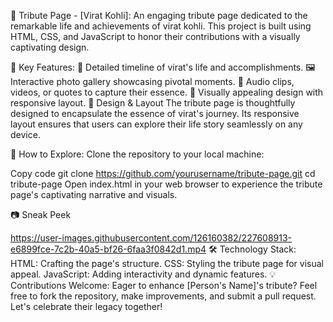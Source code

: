 🌟 Tribute Page - [Virat Kohli]:
An engaging tribute page dedicated to the remarkable life and achievements of virat kohli. This project is built using HTML, CSS, and JavaScript to honor their contributions with a visually captivating design.

🎉 Key Features:
📜 Detailed timeline of virat's life and accomplishments.
🖼️ Interactive photo gallery showcasing pivotal moments.
🎵 Audio clips, videos, or quotes to capture their essence.
🌈 Visually appealing design with responsive layout.
🎨 Design & Layout
The tribute page is thoughtfully designed to encapsulate the essence of virat's journey. Its responsive layout ensures that users can explore their life story seamlessly on any device.

📖 How to Explore:
Clone the repository to your local machine:


Copy code
git clone https://github.com/yourusername/tribute-page.git
cd tribute-page
Open index.html in your web browser to experience the tribute page's captivating narrative and visuals.

📷 Sneak Peek



https://user-images.githubusercontent.com/126160382/227608913-e6899fce-7c2b-40a5-bf26-6faa3f0842d1.mp4
🛠️ Technology Stack:
HTML: Crafting the page's structure.
CSS: Styling the tribute page for visual appeal.
JavaScript: Adding interactivity and dynamic features.
💡 Contributions Welcome:
Eager to enhance [Person's Name]'s tribute? Feel free to fork the repository, make improvements, and submit a pull request. Let's celebrate their legacy together!

